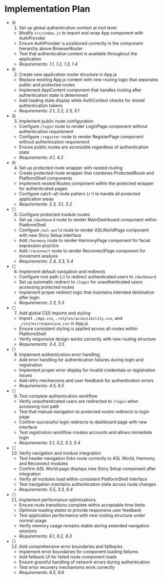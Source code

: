 # Implementation Plan

- [x] 1. Set up global authentication context at root level

  - Modify `src/index.js` to import and wrap App component with AuthProvider
  - Ensure AuthProvider is positioned correctly in the component hierarchy above BrowserRouter
  - Test that authentication context is available throughout the application
  - _Requirements: 1.1, 1.2, 1.3, 1.4_

- [x] 2. Create new application router structure in App.js

  - Replace existing App.js content with new routing logic that separates public and protected routes
  - Implement AppContent component that handles routing after authentication state is determined
  - Add loading state display while AuthContext checks for stored authentication tokens
  - _Requirements: 2.1, 2.2, 2.5, 5.1_

- [x] 3. Implement public route configuration

  - Configure `/login` route to render LoginPage component without authentication requirement
  - Configure `/register` route to render RegisterPage component without authentication requirement
  - Ensure public routes are accessible regardless of authentication state
  - _Requirements: 4.1, 4.2_

- [x] 4. Set up protected route wrapper with nested routing

  - Create protected route wrapper that combines ProtectedRoute and PlatformShell components
  - Implement nested Routes component within the protected wrapper for authenticated pages
  - Configure catch-all route pattern (`/*`) to handle all protected application areas
  - _Requirements: 2.3, 3.1, 3.2_

- [ ] 5. Configure protected module routes

  - Set up `/dashboard` route to render MainDashboard component within PlatformShell
  - Configure `/asl-world` route to render ASLWorldPage component with new Story Setup interface
  - Add `/harmony` route to render HarmonyPage component for facial expression practice
  - Add `/reconnect` route to render ReconnectPage component for movement analysis
  - _Requirements: 2.4, 3.3, 5.4_

- [ ] 6. Implement default navigation and redirects

  - Configure root path (`/`) to redirect authenticated users to `/dashboard`
  - Set up automatic redirect to `/login` for unauthenticated users accessing protected routes
  - Implement proper redirect logic that maintains intended destination after login
  - _Requirements: 2.3, 5.3_

- [ ] 7. Add global CSS imports and styling

  - Import `./App.css`, `./styles/accessibility.css`, and `./styles/responsive.css` in App.js
  - Ensure consistent styling is applied across all routes within PlatformShell
  - Verify responsive design works correctly with new routing structure
  - _Requirements: 3.4, 3.5_

- [ ] 8. Implement authentication error handling

  - Add error handling for authentication failures during login and registration
  - Implement proper error display for invalid credentials or registration issues
  - Add retry mechanisms and user feedback for authentication errors
  - _Requirements: 4.5, 6.5_

- [ ] 9. Test complete authentication workflow

  - Verify unauthenticated users are redirected to `/login` when accessing root path
  - Test that manual navigation to protected routes redirects to login page
  - Confirm successful login redirects to dashboard page with new interface
  - Test registration workflow creates accounts and allows immediate login
  - _Requirements: 5.1, 5.2, 5.3, 5.4_

- [ ] 10. Verify navigation and module integration

  - Test header navigation links route correctly to ASL World, Harmony, and Reconnect modules
  - Confirm ASL World page displays new Story Setup component after integration
  - Verify all modules load within consistent PlatformShell interface
  - Test navigation maintains authentication state across route changes
  - _Requirements: 5.5, 3.3, 6.4_

- [ ] 11. Implement performance optimizations

  - Ensure route transitions complete within acceptable time limits
  - Optimize loading states to provide responsive user feedback
  - Test application performance with new routing structure under normal usage
  - Verify memory usage remains stable during extended navigation sessions
  - _Requirements: 6.1, 6.2, 6.3_

- [ ] 12. Add comprehensive error boundaries and fallbacks
  - Implement error boundaries for component loading failures
  - Add fallback UI for failed route component loads
  - Ensure graceful handling of network errors during authentication
  - Test error recovery mechanisms work correctly
  - _Requirements: 6.5, 6.6_
